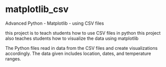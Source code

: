 # matplotlib_csv
Advanced Python - Matplotlib - using CSV files

this project is to teach students how to use CSV files in python
this project also teaches students how to visualize the data using matplotlib

The Python files read in data from the CSV files and create visualizations accordingly. The data given includes location, dates, and temperature ranges.